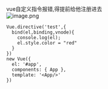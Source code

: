 vue自定义指令报错,得提前给他注册进去<br />![image.png](https://cdn.nlark.com/yuque/0/2023/png/26798000/1683680609471-d936fcd3-9a92-4a21-923c-46e4e96fab3f.png#averageHue=%23fee7e4&clientId=uea0edba7-5233-4&from=paste&height=543&id=u8db78211&originHeight=543&originWidth=443&originalType=binary&ratio=1&rotation=0&showTitle=false&size=42117&status=done&style=none&taskId=ua50fe3b4-201f-4961-a1cb-e16e8500675&title=&width=443)

```vue
Vue.directive('test',{
  bind(el,binding,vnode){
    console.log(el);
    el.style.color = "red"
  }
})
new Vue({
  el: '#app',
  components: { App },
  template: '<App/>'
})
```
